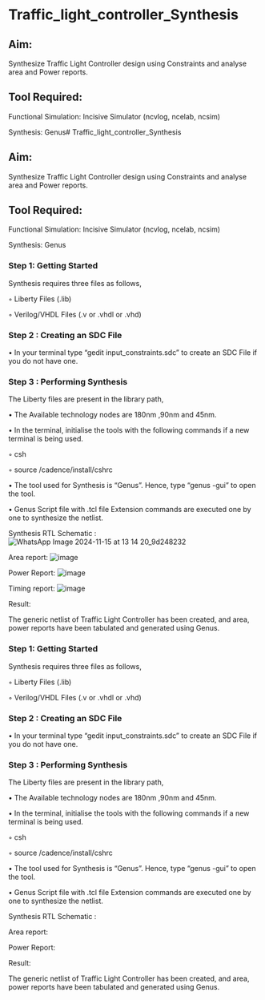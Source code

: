 # Traffic_light_controller_Synthesis

## Aim:

Synthesize Traffic Light Controller design using Constraints and analyse area and Power reports.

## Tool Required:

Functional Simulation: Incisive Simulator (ncvlog, ncelab, ncsim)

Synthesis: Genus# Traffic_light_controller_Synthesis

## Aim:

Synthesize Traffic Light Controller design using Constraints and analyse area and Power reports.

## Tool Required:

Functional Simulation: Incisive Simulator (ncvlog, ncelab, ncsim)

Synthesis: Genus

### Step 1: Getting Started

Synthesis requires three files as follows,

◦ Liberty Files (.lib)

◦ Verilog/VHDL Files (.v or .vhdl or .vhd)

### Step 2 : Creating an SDC File

•	In your terminal type “gedit input_constraints.sdc” to create an SDC File if you do not have one.

### Step 3 : Performing Synthesis

The Liberty files are present in the library path,

• The Available technology nodes are 180nm ,90nm and 45nm.

• In the terminal, initialise the tools with the following commands if a new terminal is being used.

◦ csh

◦ source /cadence/install/cshrc

• The tool used for Synthesis is “Genus”. Hence, type “genus -gui” to open the tool.

• Genus Script file with .tcl file Extension commands are executed one by one to synthesize the netlist.

Synthesis RTL Schematic :
![WhatsApp Image 2024-11-15 at 13 14 20_9d248232](https://github.com/user-attachments/assets/ed888820-9fe6-4e37-8310-7797526cdb38)

Area report:
![image](https://github.com/user-attachments/assets/71b90651-bfe5-46bd-b5b9-61d0484ccfdd)

Power Report:
![image](https://github.com/user-attachments/assets/0ee7b4a5-61da-4244-a62f-23495cdeafd7)

Timing report:
![image](https://github.com/user-attachments/assets/44835b2a-e225-433d-8984-a1b0369ea276)

Result:

The generic netlist of Traffic Light Controller has been created, and area, power reports have been tabulated and generated using Genus.


### Step 1: Getting Started

Synthesis requires three files as follows,

◦ Liberty Files (.lib)

◦ Verilog/VHDL Files (.v or .vhdl or .vhd)

### Step 2 : Creating an SDC File

•	In your terminal type “gedit input_constraints.sdc” to create an SDC File if you do not have one.

### Step 3 : Performing Synthesis

The Liberty files are present in the library path,

• The Available technology nodes are 180nm ,90nm and 45nm.

• In the terminal, initialise the tools with the following commands if a new terminal is being used.

◦ csh

◦ source /cadence/install/cshrc

• The tool used for Synthesis is “Genus”. Hence, type “genus -gui” to open the tool.

• Genus Script file with .tcl file Extension commands are executed one by one to synthesize the netlist.

Synthesis RTL Schematic :

Area report:

Power Report:

Result:

The generic netlist of Traffic Light Controller has been created, and area, power reports have been tabulated and generated using Genus.
